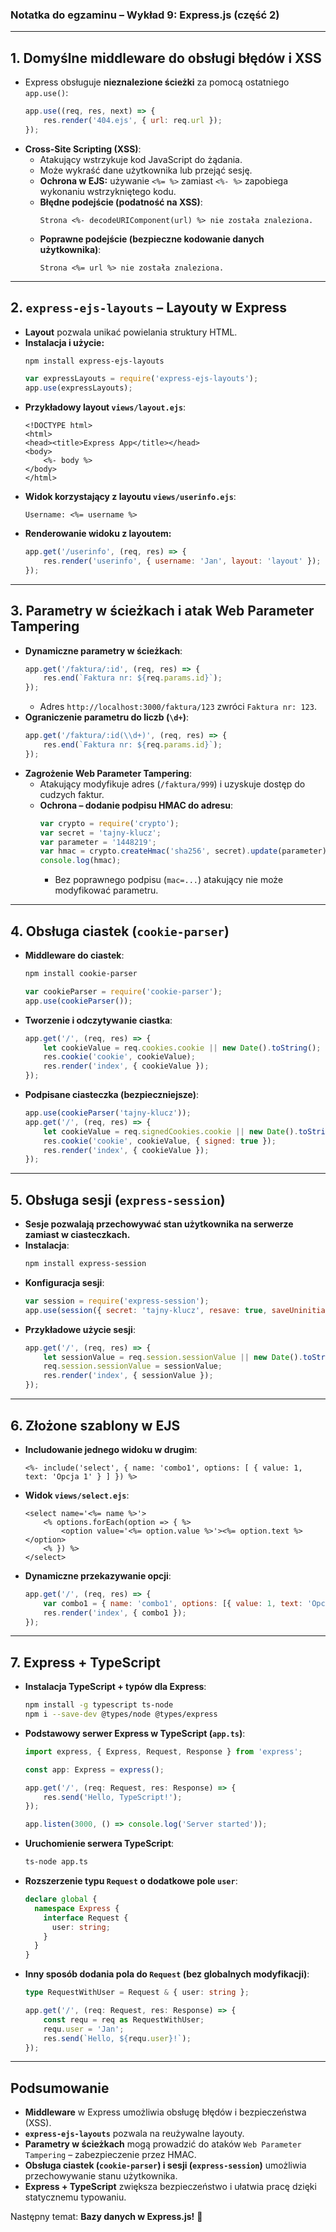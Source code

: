 ### **Notatka do egzaminu – Wykład 9: Express.js (część 2)**

---

## **1. Domyślne middleware do obsługi błędów i XSS**
- Express obsługuje **nieznalezione ścieżki** za pomocą ostatniego `app.use()`:
  ```js
  app.use((req, res, next) => {
      res.render('404.ejs', { url: req.url });
  });
  ```
- **Cross-Site Scripting (XSS)**:
  - Atakujący wstrzykuje kod JavaScript do żądania.
  - Może wykraść dane użytkownika lub przejąć sesję.
  - **Ochrona w EJS:** używanie `<%= %>` zamiast `<%- %>` zapobiega wykonaniu wstrzykniętego kodu.
  - **Błędne podejście (podatność na XSS)**:
    ```ejs
    Strona <%- decodeURIComponent(url) %> nie została znaleziona.
    ```
  - **Poprawne podejście (bezpieczne kodowanie danych użytkownika)**:
    ```ejs
    Strona <%= url %> nie została znaleziona.
    ```

---

## **2. `express-ejs-layouts` – Layouty w Express**
- **Layout** pozwala unikać powielania struktury HTML.
- **Instalacja i użycie:**
  ```sh
  npm install express-ejs-layouts
  ```
  ```js
  var expressLayouts = require('express-ejs-layouts');
  app.use(expressLayouts);
  ```
- **Przykładowy layout `views/layout.ejs`**:
  ```ejs
  <!DOCTYPE html>
  <html>
  <head><title>Express App</title></head>
  <body>
      <%- body %>
  </body>
  </html>
  ```
- **Widok korzystający z layoutu `views/userinfo.ejs`**:
  ```ejs
  Username: <%= username %>
  ```
- **Renderowanie widoku z layoutem:**
  ```js
  app.get('/userinfo', (req, res) => {
      res.render('userinfo', { username: 'Jan', layout: 'layout' });
  });
  ```

---

## **3. Parametry w ścieżkach i atak Web Parameter Tampering**
- **Dynamiczne parametry w ścieżkach**:
  ```js
  app.get('/faktura/:id', (req, res) => {
      res.end(`Faktura nr: ${req.params.id}`);
  });
  ```
  - Adres `http://localhost:3000/faktura/123` zwróci `Faktura nr: 123`.
- **Ograniczenie parametru do liczb (`\d+`)**:
  ```js
  app.get('/faktura/:id(\\d+)', (req, res) => {
      res.end(`Faktura nr: ${req.params.id}`);
  });
  ```
- **Zagrożenie Web Parameter Tampering**:
  - Atakujący modyfikuje adres (`/faktura/999`) i uzyskuje dostęp do cudzych faktur.
  - **Ochrona – dodanie podpisu HMAC do adresu**:
    ```js
    var crypto = require('crypto');
    var secret = 'tajny-klucz';
    var parameter = '1448219';
    var hmac = crypto.createHmac('sha256', secret).update(parameter).digest('hex');
    console.log(hmac);
    ```
    - Bez poprawnego podpisu (`mac=...`) atakujący nie może modyfikować parametru.

---

## **4. Obsługa ciastek (`cookie-parser`)**
- **Middleware do ciastek**:
  ```sh
  npm install cookie-parser
  ```
  ```js
  var cookieParser = require('cookie-parser');
  app.use(cookieParser());
  ```
- **Tworzenie i odczytywanie ciastka**:
  ```js
  app.get('/', (req, res) => {
      let cookieValue = req.cookies.cookie || new Date().toString();
      res.cookie('cookie', cookieValue);
      res.render('index', { cookieValue });
  });
  ```
- **Podpisane ciasteczka (bezpieczniejsze)**:
  ```js
  app.use(cookieParser('tajny-klucz'));
  app.get('/', (req, res) => {
      let cookieValue = req.signedCookies.cookie || new Date().toString();
      res.cookie('cookie', cookieValue, { signed: true });
      res.render('index', { cookieValue });
  });
  ```

---

## **5. Obsługa sesji (`express-session`)**
- **Sesje pozwalają przechowywać stan użytkownika na serwerze zamiast w ciasteczkach.**
- **Instalacja**:
  ```sh
  npm install express-session
  ```
- **Konfiguracja sesji**:
  ```js
  var session = require('express-session');
  app.use(session({ secret: 'tajny-klucz', resave: true, saveUninitialized: true }));
  ```
- **Przykładowe użycie sesji**:
  ```js
  app.get('/', (req, res) => {
      let sessionValue = req.session.sessionValue || new Date().toString();
      req.session.sessionValue = sessionValue;
      res.render('index', { sessionValue });
  });
  ```

---

## **6. Złożone szablony w EJS**
- **Includowanie jednego widoku w drugim**:
  ```ejs
  <%- include('select', { name: 'combo1', options: [ { value: 1, text: 'Opcja 1' } ] }) %>
  ```
- **Widok `views/select.ejs`**:
  ```ejs
  <select name='<%= name %>'>
      <% options.forEach(option => { %>
          <option value='<%= option.value %>'><%= option.text %></option>
      <% }) %>
  </select>
  ```
- **Dynamiczne przekazywanie opcji**:
  ```js
  app.get('/', (req, res) => {
      var combo1 = { name: 'combo1', options: [{ value: 1, text: 'Opcja 1' }] };
      res.render('index', { combo1 });
  });
  ```

---

## **7. Express + TypeScript**
- **Instalacja TypeScript + typów dla Express**:
  ```sh
  npm install -g typescript ts-node
  npm i --save-dev @types/node @types/express
  ```
- **Podstawowy serwer Express w TypeScript (`app.ts`)**:
  ```ts
  import express, { Express, Request, Response } from 'express';

  const app: Express = express();

  app.get('/', (req: Request, res: Response) => {
      res.send('Hello, TypeScript!');
  });

  app.listen(3000, () => console.log('Server started'));
  ```
- **Uruchomienie serwera TypeScript**:
  ```sh
  ts-node app.ts
  ```
- **Rozszerzenie typu `Request` o dodatkowe pole `user`**:
  ```ts
  declare global {
    namespace Express {
      interface Request {
        user: string;
      }
    }
  }
  ```
- **Inny sposób dodania pola do `Request` (bez globalnych modyfikacji)**:
  ```ts
  type RequestWithUser = Request & { user: string };

  app.get('/', (req: Request, res: Response) => {
      const requ = req as RequestWithUser;
      requ.user = 'Jan';
      res.send(`Hello, ${requ.user}!`);
  });
  ```

---

## **Podsumowanie**
- **Middleware** w Express umożliwia obsługę błędów i bezpieczeństwa (XSS).
- **`express-ejs-layouts`** pozwala na reużywalne layouty.
- **Parametry w ścieżkach** mogą prowadzić do ataków `Web Parameter Tampering` – zabezpieczenie przez HMAC.
- **Obsługa ciastek (`cookie-parser`) i sesji (`express-session`)** umożliwia przechowywanie stanu użytkownika.
- **Express + TypeScript** zwiększa bezpieczeństwo i ułatwia pracę dzięki statycznemu typowaniu.

Następny temat: **Bazy danych w Express.js!** 🚀